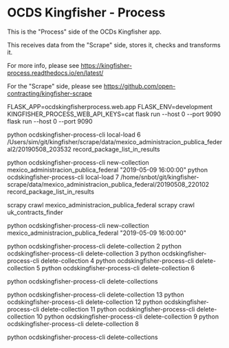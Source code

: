 # OCDS Kingfisher - Process

This is the "Process" side of the OCDs Kingfisher app.

This receives data from the "Scrape" side, stores it, checks and transforms it.

For more info, please see https://kingfisher-process.readthedocs.io/en/latest/

For the "Scrape" side, please see https://github.com/open-contracting/kingfisher-scrape


FLASK_APP=ocdskingfisherprocess.web.app FLASK_ENV=development KINGFISHER_PROCESS_WEB_API_KEYS=cat flask run --host 0 --port 9090
flask run --host 0 --port 9090


python ocdskingfisher-process-cli local-load 6 /Users/sim/git/kingfisher/scrape/data/mexico_administracion_publica_federal2/20190508_203532 record_package_list_in_results

python ocdskingfisher-process-cli new-collection mexico_administracion_publica_federal  "2019-05-09 16:00:00"
python ocdskingfisher-process-cli local-load 7 /home/snbot/git/kingfisher-scrape/data/mexico_administracion_publica_federal/20190508_220102 record_package_list_in_results


scrapy crawl mexico_administracion_publica_federal
scrapy crawl uk_contracts_finder


python ocdskingfisher-process-cli new-collection mexico_administracion_publica_federal  "2019-05-09 16:00:00"

python ocdskingfisher-process-cli delete-collection 2
python ocdskingfisher-process-cli delete-collection 3
python ocdskingfisher-process-cli delete-collection 4
python ocdskingfisher-process-cli delete-collection 5
python ocdskingfisher-process-cli delete-collection 6

python ocdskingfisher-process-cli delete-collections

python ocdskingfisher-process-cli delete-collection 13
python ocdskingfisher-process-cli delete-collection 12
python ocdskingfisher-process-cli delete-collection 11
python ocdskingfisher-process-cli delete-collection 10
python ocdskingfisher-process-cli delete-collection 9
python ocdskingfisher-process-cli delete-collection 8

python ocdskingfisher-process-cli delete-collections

